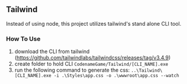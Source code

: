 ## Tailwind 

Instead of using node, this project utilizes tailwind's stand alone CLI tool.

### How To Use

1. download the CLI from tailwind (https://github.com/tailwindlabs/tailwindcss/releases/tag/v3.4.9)
2. create folder to hold CLI `CodenameGame/Tailwind/[CLI_NAME].exe`
3. run the following command to generate the css: 
`..\Tailwind\[CLI_NAME].exe -i .\Styles\app.css -o .\wwwroot\app.css --watch`
